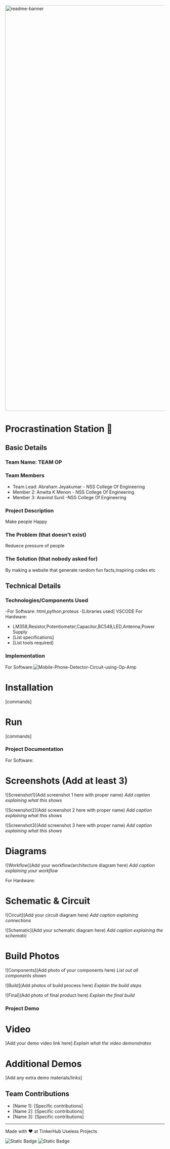 <img width="1280" alt="readme-banner" src="https://github.com/user-attachments/assets/35332e92-44cb-425b-9dff-27bcf1023c6c">

#  Procrastination Station 🎯


## Basic Details
### Team Name: TEAM OP


### Team Members
- Team Lead: Abraham Jeyakumar - NSS College Of Engineering 
- Member 2: Anwita K Menon - NSS College Of Engineering
- Member 3: Aravind Sunil -NSS College Of Engineering

### Project Description
Make people Happy

### The Problem (that doesn't exist)
Reduece pressure of people

### The Solution (that nobody asked for)
By making a website that generate random fun facts,inspiring codes etc

## Technical Details
### Technologies/Components Used
-For Software:
 html,python,proteus
-[Libraries used]
VSCODE
For Hardware:
- LM358,Resistor,Potentiometer,Capacitor,BC548,LED,Antenna,Power Supply
- [List specifications]
- [List tools required]

### Implementation
For Software:![Mobile-Phone-Detector-Circuit-using-Op-Amp](https://github.com/user-attachments/assets/460c9f67-c7c8-4735-88a5-569238b820a8)

# Installation
[commands]

# Run
[commands]

### Project Documentation
For Software: 

# Screenshots (Add at least 3)
![Screenshot1](Add screenshot 1 here with proper name)
*Add caption explaining what this shows*

![Screenshot2](Add screenshot 2 here with proper name)
*Add caption explaining what this shows*

![Screenshot3](Add screenshot 3 here with proper name)
*Add caption explaining what this shows*

# Diagrams
![Workflow](Add your workflow/architecture diagram here)
*Add caption explaining your workflow*

For Hardware:

# Schematic & Circuit
![Circuit](Add your circuit diagram here)
*Add caption explaining connections*

![Schematic](Add your schematic diagram here)
*Add caption explaining the schematic*

# Build Photos
![Components](Add photo of your components here)
*List out all components shown*

![Build](Add photos of build process here)
*Explain the build steps*

![Final](Add photo of final product here)
*Explain the final build*

### Project Demo
# Video
[Add your demo video link here]
*Explain what the video demonstrates*

# Additional Demos
[Add any extra demo materials/links]

## Team Contributions
- [Name 1]: [Specific contributions]
- [Name 2]: [Specific contributions]
- [Name 3]: [Specific contributions]

---
Made with ❤️ at TinkerHub Useless Projects 

![Static Badge](https://img.shields.io/badge/TinkerHub-24?color=%23000000&link=https%3A%2F%2Fwww.tinkerhub.org%2F)
![Static Badge](https://img.shields.io/badge/UselessProject--24-24?link=https%3A%2F%2Fwww.tinkerhub.org%2Fevents%2FQ2Q1TQKX6Q%2FUseless%2520Projects)



